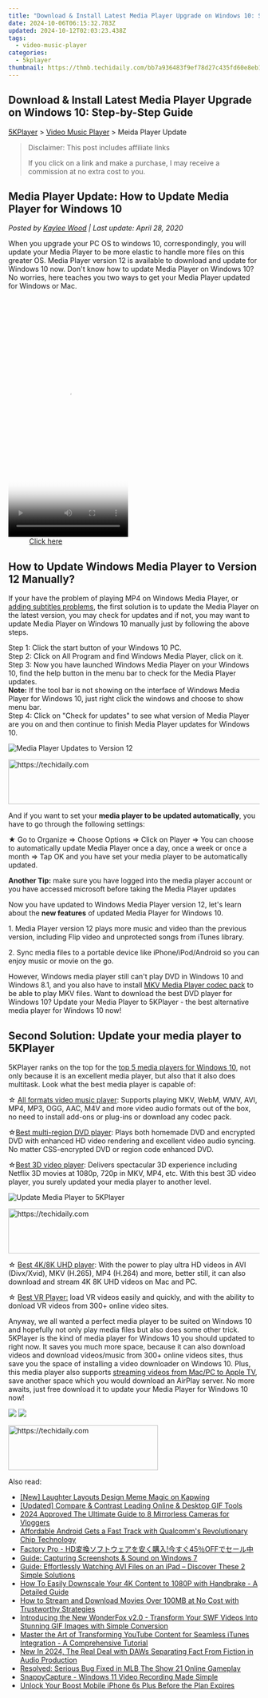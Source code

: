 ```yaml
---
title: "Download & Install Latest Media Player Upgrade on Windows 10: Step-by-Step Guide"
date: 2024-10-06T06:15:32.783Z
updated: 2024-10-12T02:03:23.438Z
tags:
  - video-music-player
categories:
  - 5kplayer
thumbnail: https://thmb.techidaily.com/bb7a936483f9ef78d27c435fd60e8eb11646b876bcc8f6574b11c1b4a0b3d5df.jpg
---
```


## Download & Install Latest Media Player Upgrade on Windows 10: Step-by-Step Guide

[5KPlayer](https://tools.techidaily.com/5kplayer/products/) \> [Video Music Player](https://tools.techidaily.com/5kplayer/video-music-player/) \> Meida Player Update

>  Disclaimer: This post includes affiliate links
>
>  If you click on a link and make a purchase, I may receive a commission at no extra cost to you.
>

## Media Player Update: How to Update Media Player for Windows 10

 _Posted by [Kaylee Wood](https://www.quora.com/profile/Amanda-Hu-21) | Last update: April 28, 2020_ 

When you upgrade your PC OS to windows 10, correspondingly, you will update your Media Player to be more elastic to handle more files on this greater OS. Media Player version 12 is available to download and update for Windows 10 now. Don't know how to update Media Player on Windows 10? No worries, here teaches you two ways to get your Media Player updated for Windows or Mac.

<!-- affiliate ads begin -->
<span id="1770776">
					<video width="240" height="480" style="cursor:pointer"
           poster="//a.impactradius-go.com/display-clicktoplayimage/1770776.png"
           onclick="if(!this.playClicked){this.play();this.setAttribute('controls',true);this.playClicked=true;}">
	   <source src="//a.impactradius-go.com/display-ad/20702-1770776">
	   <img src="//a.impactradius-go.com/display-clicktoplayimage/1770776.png" style="border: none; height: 100%; width: 100%; object-fit: contain">
	</video>
	<div style="width:150px;text-align:center"><a href="javascript:window.open(decodeURIComponent('https%3A%2F%2Ftokenmetrics.sjv.io%2Fc%2F5597632%2F1770776%2F20702'), '_blank');void(0);">Click here</a></div>
</span>
<img height="0" width="0" src="https://imp.pxf.io/i/5597632/1770776/20702" style="position:absolute;visibility:hidden;" border="0" />
<!-- affiliate ads end -->

##  How to Update Windows Media Player to Version 12 Manually?

If your have the problem of playing MP4 on Windows Media Player, or [adding subtitles problems](https://tools.techidaily.com/5kplayer/video-music-player/), the first solution is to update the Media Player on the latest version, you may check for updates and if not, you may want to update Media Player on Windows 10 manually just by following the above steps. 

 Step 1: Click the start button of your Windows 10 PC.   
Step 2: Click on All Program and find Windows Media Player, click on it.   
Step 3: Now you have launched Windows Media Player on your Windows 10, find the help button in the menu bar to check for the Media Player updates.   
**Note:** If the tool bar is not showing on the interface of Windows Media Player for Windows 10, just right click the windows and choose to show menu bar.   
Step 4: Click on "Check for updates" to see what version of Media Player are you on and then continue to finish Media Player updates for Windows 10\. 

![Media Player Updates  to Version 12](https://www.5kplayer.com/video-music-player/img/upadate-media-player.jpg)

<!-- affiliate ads begin -->
<a href="https://appsumo.8odi.net/c/5597632/2144273/7443" target="_top" id="2144273">
  <img src="//a.impactradius-go.com/display-ad/7443-2144273" border="0" alt="https://techidaily.com" width="728" height="90"/>
</a>
<img height="0" width="0" src="https://appsumo.8odi.net/i/5597632/2144273/7443" style="position:absolute;visibility:hidden;" border="0" />
<!-- affiliate ads end -->

And if you want to set your **media player to be updated automatically**, you have to go through the following settings: 

★ Go to Organize => Choose Options => Click on Player => You can choose to automatically update Media Player once a day, once a week or once a month => Tap OK and you have set your media player to be automatically updated. 

**Another Tip:** make sure you have logged into the media player account or you have accessed microsoft before taking the Media Player updates

Now you have updated to Windows Media Player version 12, let's learn about the **new features** of updated Media Player for Windows 10\. 

1\. Media Player version 12 plays more music and video than the previous version, including Flip video and unprotected songs from iTunes library. 

2\. Sync media files to a portable device like iPhone/iPod/Android so you can enjoy music or movie on the go. 

However, Windows media player still can't play DVD in Windows 10 and Windows 8.1, and you also have to install [MKV Media Player codec pack](https://tools.techidaily.com/5kplayer/video-music-player/) to be able to play MKV files. Want to download the best DVD player for Windows 10? Update your Media Player to 5KPlayer - the best alternative media player for Windows 10 now!

## Second Solution: Update your media player to 5KPlayer

5KPlayer ranks on the top for the [top 5 media players for Windows 10](https://tools.techidaily.com/5kplayer/video-music-player/), not only because it is an excellent media player, but also that it also does multitask. Look what the best media player is capable of: 

☆ [All formats video music player](https://tools.techidaily.com/5kplayer/video-music-player/): Supports playing MKV, WebM, WMV, AVI, MP4, MP3, OGG, AAC, M4V and more video audio formats out of the box, no need to install add-ons or plug-ins or download any codec pack. 

☆[Best multi-region DVD player](https://tools.techidaily.com/5kplayer/video-music-player/): Plays both homemade DVD and encrypted DVD with enhanced HD video rendering and excellent video audio syncing. No matter CSS-encrypted DVD or region code enhanced DVD. 

☆[Best 3D video player](https://tools.techidaily.com/5kplayer/video-music-player/): Delivers spectacular 3D experience including Netflix 3D movies at 1080p, 720p in MKV, MP4, etc. With this best 3D video player, you surely updated your media player to another level. 

![Update Media Player to 5KPlayer](https://www.5kplayer.com/video-music-player/../youtube-download/img/play-4k.jpg)

<!-- affiliate ads begin -->
<a href="https://appsumo.8odi.net/c/5597632/2151868/7443" target="_top" id="2151868">
  <img src="//a.impactradius-go.com/display-ad/7443-2151868" border="0" alt="https://techidaily.com" width="600" height="90"/>
</a>
<img height="0" width="0" src="https://appsumo.8odi.net/i/5597632/2151868/7443" style="position:absolute;visibility:hidden;" border="0" />
<!-- affiliate ads end -->

☆ [Best 4K/8K UHD player](https://tools.techidaily.com/5kplayer/video-music-player/): With the power to play ultra HD videos in AVI (Divx/Xvid), MKV (H.265), MP4 (H.264) and more, better still, it can also download and stream 4K 8K UHD videos on Mac and PC.   
  
☆ [Best VR Player:](https://tools.techidaily.com/5kplayer/video-music-player/) load VR videos easily and quickly, and with the ability to donload VR videos from 300+ online video sites.   

Anyway, we all wanted a perfect media player to be suited on Windows 10 and hopefully not only play media files but also does some other trick. 5KPlayer is the kind of media player for Windows 10 you should updated to right now. It saves you much more space, because it can also download videos and download videos/music from 300+ online videos sites, thus save you the space of installing a video downloader on Windows 10\. Plus, this media player also supports [streaming videos from Mac/PC to Apple TV](https://tools.techidaily.com/5kplayer/airplay/), save another space which you would download an AirPlay server. No more awaits, just free download it to update your Media Player for Windows 10 now! 

[![](https://www.5kplayer.com/video-music-player/../button/freedownbackwin.png)](https://tools.techidaily.com/5kplayer/products/) [![](https://www.5kplayer.com/video-music-player/../button/freedownbackmac.png)](https://tools.techidaily.com/5kplayer/products/)

<!-- affiliate ads begin -->
<a href="https://aligracehair.sjv.io/c/5597632/2012401/19272" target="_top" id="2012401">
  <img src="//a.impactradius-go.com/display-ad/19272-2012401" border="0" alt="https://techidaily.com" width="300" height="90"/>
</a>
<img height="0" width="0" src="https://aligracehair.sjv.io/i/5597632/2012401/19272" style="position:absolute;visibility:hidden;" border="0" />
<!-- affiliate ads end -->

<ins class="adsbygoogle"
     style="display:block"
     data-ad-format="autorelaxed"
     data-ad-client="ca-pub-7571918770474297"
     data-ad-slot="1223367746"></ins>

<ins class="adsbygoogle"
     style="display:block"
     data-ad-client="ca-pub-7571918770474297"
     data-ad-slot="8358498916"
     data-ad-format="auto"
     data-full-width-responsive="true"></ins>

<span class="atpl-alsoreadstyle">Also read:</span>
<div><ul>
<li><a href="https://fox-access.techidaily.com/new-laughter-layouts-design-meme-magic-on-kapwing/"><u>[New] Laughter Layouts Design Meme Magic on Kapwing</u></a></li>
<li><a href="https://youtube-videos.techidaily.com/updated-compare-and-contrast-leading-online-and-desktop-gif-tools/"><u>[Updated] Compare & Contrast Leading Online & Desktop GIF Tools</u></a></li>
<li><a href="https://youtube-docs.techidaily.com/approved-the-ultimate-guide-to-8-mirrorless-cameras-for-vloggers/"><u>2024 Approved The Ultimate Guide to 8 Mirrorless Cameras for Vloggers</u></a></li>
<li><a href="https://hardware-tips.techidaily.com/affordable-android-gets-a-fast-track-with-qualcomms-revolutionary-chip-technology/"><u>Affordable Android Gets a Fast Track with Qualcomm's Revolutionary Chip Technology</u></a></li>
<li><a href="https://video-creation-software.techidaily.com/factory-pro-hd45off/"><u>Factory Pro - HD変換ソフトウェアを安く購入!今すぐ45％OFFでセール中</u></a></li>
<li><a href="https://video-creation-software.techidaily.com/guide-capturing-screenshots-and-sound-on-windows-7/"><u>Guide: Capturing Screenshots & Sound on Windows 7</u></a></li>
<li><a href="https://video-creation-software.techidaily.com/guide-effortlessly-watching-avi-files-on-an-ipad-discover-these-2-simple-solutions/"><u>Guide: Effortlessly Watching AVI Files on an iPad – Discover These 2 Simple Solutions</u></a></li>
<li><a href="https://video-creation-software.techidaily.com/how-to-easily-downscale-your-4k-content-to-1080p-with-handbrake-a-detailed-guide/"><u>How To Easily Downscale Your 4K Content to 1080P with Handbrake - A Detailed Guide</u></a></li>
<li><a href="https://video-creation-software.techidaily.com/how-to-stream-and-download-movies-over-100mb-at-no-cost-with-trustworthy-strategies/"><u>How to Stream and Download Movies Over 100MB at No Cost with Trustworthy Strategies</u></a></li>
<li><a href="https://video-creation-software.techidaily.com/introducing-the-new-wonderfox-v20-transform-your-swf-videos-into-stunning-gif-images-with-simple-conversion/"><u>Introducing the New WonderFox v2.0 - Transform Your SWF Videos Into Stunning GIF Images with Simple Conversion</u></a></li>
<li><a href="https://video-creation-software.techidaily.com/master-the-art-of-transforming-youtube-content-for-seamless-itunes-integration-a-comprehensive-tutorial/"><u>Master the Art of Transforming YouTube Content for Seamless iTunes Integration - A Comprehensive Tutorial</u></a></li>
<li><a href="https://audio-shaping.techidaily.com/new-in-2024-the-real-deal-with-daws-separating-fact-from-fiction-in-audio-production/"><u>New In 2024, The Real Deal with DAWs Separating Fact From Fiction in Audio Production</u></a></li>
<li><a href="https://win-blog.techidaily.com/resolved-serious-bug-fixed-in-mlb-the-show-21-online-gameplay/"><u>Resolved: Serious Bug Fixed in MLB The Show 21 Online Gameplay</u></a></li>
<li><a href="https://screen-activity-recording.techidaily.com/snappycapture-windows-11-video-recording-made-simple/"><u>SnappyCapture - Windows 11 Video Recording Made Simple</u></a></li>
<li><a href="https://sim-unlock.techidaily.com/unlock-your-boost-mobile-iphone-6s-plus-before-the-plan-expires-by-drfone-ios/"><u>Unlock Your Boost Mobile iPhone 6s Plus Before the Plan Expires</u></a></li>
</ul></div>


